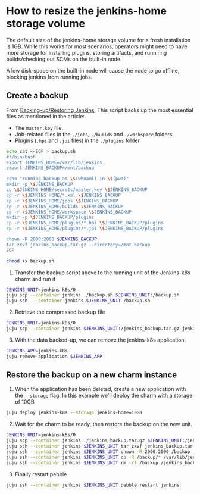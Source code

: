 # How to resize the jenkins-home storage volume
The default size of the jenkins-home storage volume for a fresh installation is 1GB. While this works for most scenarios, operators might need to have more storage for installing plugins, storing artifacts, and runninng builds/checking out SCMs on the built-in node.

A low disk-space on the built-in node will cause the node to go offline, blocking jenkins from running jobs.

## Create a backup
From [Backing-up/Restoring Jenkins](https://www.jenkins.io/doc/book/system-administration/backing-up/), This script backs up the most essential files as mentioned in the article:
* The `master.key` file.
* Job-related files in the `./jobs`, `./builds` and `./workspace` folders.
* Plugins (`.hpi` and `.jpi` files) in the `./plugins` folder

```bash
echo cat <<EOF > backup.sh
#!/bin/bash
export JENKINS_HOME=/var/lib/jenkins
export JENKINS_BACKUP=/mnt/backup

echo "running backup as \$(whoami) in \$(pwd)"
mkdir -p \$JENKINS_BACKUP
cp \$JENKINS_HOME/secrets/master.key \$JENKINS_BACKUP
cp -r \$JENKINS_HOME/*.xml \$JENKINS_BACKUP
cp -r \$JENKINS_HOME/jobs \$JENKINS_BACKUP
cp -r \$JENKINS_HOME/builds \$JENKINS_BACKUP
cp -r \$JENKINS_HOME/workspace \$JENKINS_BACKUP
mkdir -p \$JENKINS_BACKUP/plugins
cp -r \$JENKINS_HOME/plugins/*.hpi \$JENKINS_BACKUP/plugins
cp -r \$JENKINS_HOME/plugins/*.jpi \$JENKINS_BACKUP/plugins

chown -R 2000:2000 $JENKINS_BACKUP
tar zcvf jenkins_backup.tar.gz --directory=/mnt backup
EOF

chmod +x backup.sh
```
1. Transfer the backup script above to the running unit of the Jenkins-k8s charm and run it
```bash
JENKINS_UNIT=jenkins-k8s/0
juju scp --container jenkins ./backup.sh $JENKINS_UNIT:/backup.sh
juju ssh  --container jenkins $JENKINS_UNIT /backup.sh
```
2. Retrieve the compressed backup file
```bash
JENKINS_UNIT=jenkins-k8s/0
juju scp --container jenkins $JENKINS_UNIT:/jenkins_backup.tar.gz jenkins_backup.tar.gz
```
3. With the data backed-up, we can remove the jenkins-k8s application.
```bash
JENKINS_APP=jenkins-k8s
juju remove-application $JENKINS_APP
```

## Restore the backup on a new charm instance
1. When the application has been deleted, create a new application with the `--storage` flag. In this example we'll deploy the charm with a storage of 10GB
```bash
juju deploy jenkins-k8s --storage jenkins-home=10GB
```
2. Wait for the charm to be ready, then restore the backup on the new unit.
```bash
JENKINS_UNIT=jenkins-k8s/0
juju scp --container jenkins ./jenkins_backup.tar.gz $JENKINS_UNIT:/jenkins_backup.tar.gz
juju ssh --container jenkins $JENKINS_UNIT tar zxvf jenkins_backup.tar.gz
juju ssh --container jenkins $JENKINS_UNIT chown -R 2000:2000 /backup
juju ssh --container jenkins $JENKINS_UNIT cp -R /backup/* /var/lib/jenkins
juju ssh --container jenkins $JENKINS_UNIT rm -rf /backup /jenkins_backup.tar.gz
```
3. Finally restart pebble
```bash
juju ssh --container jenkins $JENKINS_UNIT pebble restart jenkins
```